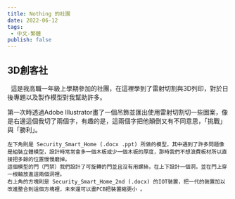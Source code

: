 ```yaml
---
title: Nothing 的社團
date: 2022-06-12
tags: 
 - 中文-繁體
publish: false
---
```


## 3D創客社

&nbsp;&nbsp;這是我高職一年級上學期參加的社團，在這裡學到了雷射切割與3D列印，對於日後專題以及製作模型對我幫助許多。

	
	

第一次時透過Adobe Illustrator畫了一個吊飾並匯出使用雷射切割切一些圖案，像是右邊這個我切了兩個字，有趣的是，這兩個字把他顛倒又有不同意思，「挑戰」與「勝利」。




	左下角則是 Security_Smart_Home (.docx .ppt) 所做的模型，其中遇到了許多問題像是組裝立體模型，設計時常常會多一個木板或少一個木板的厚度，那時我們不想浪費板材所以直接把多餘的位置慢慢磨掉。
	這個模型的門（門禁）我們設計了可旋轉的門並且沒有用螺絲，在上下設計一個洞，並在門上穿一根軸放進這兩個洞裡。 
	右上角的方塊則是 Security_Smart_Home_2nd (.docx) 的IOT裝置，把一代的裝置加以改進整合到這個方塊裡，未來還可以畫PCB把裝置縮更小 。
